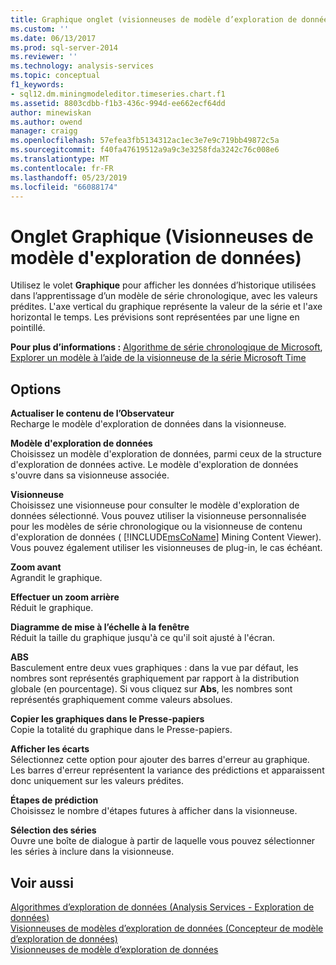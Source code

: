 ```yaml
---
title: Graphique onglet (visionneuses de modèle d’exploration de données) | Microsoft Docs
ms.custom: ''
ms.date: 06/13/2017
ms.prod: sql-server-2014
ms.reviewer: ''
ms.technology: analysis-services
ms.topic: conceptual
f1_keywords:
- sql12.dm.miningmodeleditor.timeseries.chart.f1
ms.assetid: 8803cdbb-f1b3-436c-994d-ee662ecf64dd
author: minewiskan
ms.author: owend
manager: craigg
ms.openlocfilehash: 57efea3fb5134312ac1ec3e7e9c719bb49872c5a
ms.sourcegitcommit: f40fa47619512a9a9c3e3258fda3242c76c008e6
ms.translationtype: MT
ms.contentlocale: fr-FR
ms.lasthandoff: 05/23/2019
ms.locfileid: "66088174"
---
```

# <a name="chart-tab-mining-model-viewers"></a>Onglet Graphique (Visionneuses de modèle d'exploration de données)
  Utilisez le volet **Graphique** pour afficher les données d’historique utilisées dans l’apprentissage d’un modèle de série chronologique, avec les valeurs prédites. L'axe vertical du graphique représente la valeur de la série et l'axe horizontal le temps. Les prévisions sont représentées par une ligne en pointillé.  
  
 **Pour plus d’informations :** [Algorithme de série chronologique de Microsoft](data-mining/microsoft-time-series-algorithm.md), [Explorer un modèle à l’aide de la visionneuse de la série Microsoft Time](data-mining/browse-a-model-using-the-microsoft-time-series-viewer.md)  
  
## <a name="options"></a>Options  
 **Actualiser le contenu de l’Observateur**  
 Recharge le modèle d'exploration de données dans la visionneuse.  
  
 **Modèle d'exploration de données**  
 Choisissez un modèle d'exploration de données, parmi ceux de la structure d'exploration de données active. Le modèle d'exploration de données s'ouvre dans sa visionneuse associée.  
  
 **Visionneuse**  
 Choisissez une visionneuse pour consulter le modèle d'exploration de données sélectionné. Vous pouvez utiliser la visionneuse personnalisée pour les modèles de série chronologique ou la visionneuse de contenu d'exploration de données ( [!INCLUDE[msCoName](../includes/msconame-md.md)] Mining Content Viewer). Vous pouvez également utiliser les visionneuses de plug-in, le cas échéant.  
  
 **Zoom avant**  
 Agrandit le graphique.  
  
 **Effectuer un zoom arrière**  
 Réduit le graphique.  
  
 **Diagramme de mise à l’échelle à la fenêtre**  
 Réduit la taille du graphique jusqu'à ce qu'il soit ajusté à l'écran.  
  
 **ABS**  
 Basculement entre deux vues graphiques : dans la vue par défaut, les nombres sont représentés graphiquement par rapport à la distribution globale (en pourcentage). Si vous cliquez sur **Abs**, les nombres sont représentés graphiquement comme valeurs absolues.  
  
 **Copier les graphiques dans le Presse-papiers**  
 Copie la totalité du graphique dans le Presse-papiers.  
  
 **Afficher les écarts**  
 Sélectionnez cette option pour ajouter des barres d'erreur au graphique. Les barres d'erreur représentent la variance des prédictions et apparaissent donc uniquement sur les valeurs prédites.  
  
 **Étapes de prédiction**  
 Choisissez le nombre d'étapes futures à afficher dans la visionneuse.  
  
 **Sélection des séries**  
 Ouvre une boîte de dialogue à partir de laquelle vous pouvez sélectionner les séries à inclure dans la visionneuse.  
  
## <a name="see-also"></a>Voir aussi  
 [Algorithmes d’exploration de données &#40;Analysis Services - Exploration de données&#41;](data-mining/data-mining-algorithms-analysis-services-data-mining.md)   
 [Visionneuses de modèles d’exploration de données &#40;Concepteur de modèle d’exploration de données&#41;](mining-model-viewers-data-mining-model-designer.md)   
 [Visionneuses de modèle d’exploration de données](data-mining/data-mining-model-viewers.md)  
  
  
